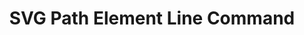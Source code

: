 ---
title: SVG Path Element Line Command
id: svg-path-line
script: /examples/svg/svg-path-line.js
description: This interactive demonstrates the line command for the SVG path element. There are two controls that allow the user to control the start and end points of the line. There is also a checkbox that allows the user to toggle between relative and absolute commands
input: undefined
tags: [svg]
weight: undefined
draft: undefined
---